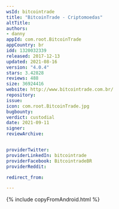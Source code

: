```yaml
---
wsId: bitcointrade
title: "BitcoinTrade - Criptomoedas"
altTitle: 
authors:
- danny
appId: com.root.BitcoinTrade
appCountry: br
idd: 1320032339
released: 2017-12-13
updated: 2021-08-16
version: "4.0.4"
stars: 3.42828
reviews: 488
size: 36924416
website: http://www.bitcointrade.com.br/
repository: 
issue: 
icon: com.root.BitcoinTrade.jpg
bugbounty: 
verdict: custodial
date: 2021-09-11
signer: 
reviewArchive:


providerTwitter: 
providerLinkedIn: bitcointrade
providerFacebook: BitcointradeBR
providerReddit: 

redirect_from:

---
```


{% include copyFromAndroid.html %}
